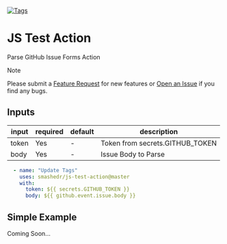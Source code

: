 [![Tags](https://github.com/smashedr/js-test-action/actions/workflows/tags.yaml/badge.svg)](https://github.com/smashedr/js-test-action/actions/workflows/tags.yaml)

# JS Test Action

Parse GitHub Issue Forms Action

> [!NOTE]   
> Please submit a [Feature Request](https://github.com/smashedr/js-test-action/discussions/categories/feature-requests)
> for new features or [Open an Issue](https://github.com/smashedr/js-test-action/issues) if you find any bugs.

## Inputs

| input | required | default | description                     |
|-------|----------|---------|---------------------------------|
| token | Yes      | -       | Token from secrets.GITHUB_TOKEN |
| body  | Yes      | -       | Issue Body to Parse             |

```yaml
  - name: "Update Tags"
    uses: smashedr/js-test-action@master
    with:
      token: ${{ secrets.GITHUB_TOKEN }}
      body: ${{ github.event.issue.body }}
```

## Simple Example

Coming Soon...
